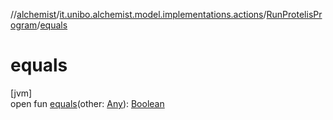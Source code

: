 //[alchemist](../../../index.md)/[it.unibo.alchemist.model.implementations.actions](../index.md)/[RunProtelisProgram](index.md)/[equals](equals.md)

# equals

[jvm]\
open fun [equals](equals.md)(other: [Any](https://kotlinlang.org/api/latest/jvm/stdlib/kotlin/-any/index.html)): [Boolean](https://kotlinlang.org/api/latest/jvm/stdlib/kotlin/-boolean/index.html)
